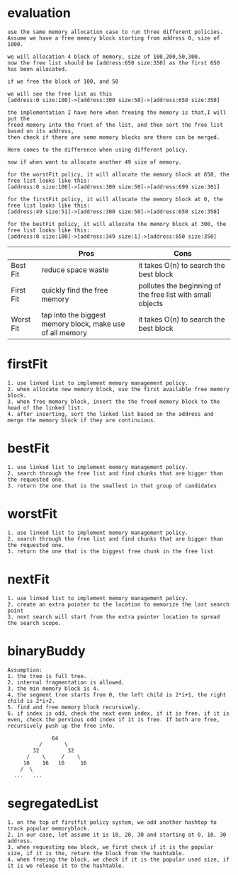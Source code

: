 # evaluation
```
use the same memory allocation case to run three different policies.
Assume we have a free memory block starting from address 0, size of 1000.

we will allocation 4 block of memory, size of 100,200,50,300.
now the free list should be [address:650 size:350] as the first 650 has been allocated.

if we free the block of 100, and 50

we will see the free list as this
[address:0 size:100]->[address:300 size:50]->[address:650 size:350]

the implementation I have here when freeing the memory is that,I will put the 
freed memory into the front of the list, and then sort the free list based on its address, 
then check if there are some memory blocks are there can be merged.

Here comes to the difference when using different policy.

now if when want to allocate another 49 size of memory.

for the worstFit policy, it will allocate the memory block at 650, the free list looks like this:
[address:0 size:100]->[address:300 size:50]->[address:699 size:301]

for the firstFit policy, it will allocate the memory block at 0, the free list looks like this:
[address:49 size:51]->[address:300 size:50]->[address:650 size:350]

for the bestFit policy, it will allocate the memory block at 300, the free list looks like this:
[address:0 size:100]->[address:349 size:1]->[address:650 size:350]

```
|              | Pros                                                     | Cons                                                      |
| ------------ | -------------------------------------------------------- | --------------------------------------------------------- |
| Best Fit     | reduce space waste                                       | it takes O(n) to search the best block                    |
| First Fit    | quickly find the free memory                             | pollutes the beginning of the free list with small objects|
| Worst Fit    | tap into the biggest memory block, make use of all memory| it takes O(n) to search the best block                    |





# firstFit
```
1. use linked list to implement memory management policy.
2. when allocate new memory block, use the first available free memory block.
3. when free memory block, insert the the freed memory block to the head of the linked list.
4. after inserting, sort the linked list based on the address and merge the memory block if they are continuious.
```

# bestFit
```
1. use linked list to implement memory management policy.
2. search through the free list and find chunks that are bigger than the requested one.
3. return the one that is the smallest in that group of candidates
```

# worstFit
```
1. use linked list to implement memory management policy.
2. search through the free list and find chunks that are bigger than the requested one.
3. return the one that is the biggest free chunk in the free list
```

# nextFit
```
1. use linked list to implement memory management policy.
2. create an extra pointer to the location to memorize the last search point
3. next search will start from the extra pointer location to spread the search scope.
```
# binaryBuddy

```
Assumption:
1. the tree is full tree.
2. internal fragmentation is allowed.
3. the min memory block is 4.
4. the segment tree starts from 0, the left child is 2*i+1, the right child is 2*i+2.
5. find and free memory block recursively.
6. if index is odd, check the next even index, if it is free. if it is even, check the pervious odd index if it is free. If both are free, recursively push up the free info.

              64
          /       \
        32         32
      /    \     /    \
     16    16   16     16
    /  \
  ...   ...

```

# segregatedList
```
1. on the top of firstfit policy system, we add another hashtop to track popular memoryblock.
2. in our case, let assume it is 10, 20, 30 and starting at 0, 10, 30 address.
3. when requesting new block, we first check if it is the popular size, if it is the, return the block from the hashtable.
4. when freeing the block, we check if it is the popular used size, if it is we release it to the hashtable.
```